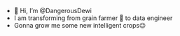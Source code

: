 - 👋 Hi, I’m @DangerousDewi
- I am transforming from grain farmer 🌱 to data engineer
- Gonna grow me some new intelligent crops😉
  
<!---
DangerousDewi/DangerousDewi is a ✨ special ✨ repository because its `README.md` (this file) appears on your GitHub profile.
You can click the Preview link to take a look at your changes.
--->
